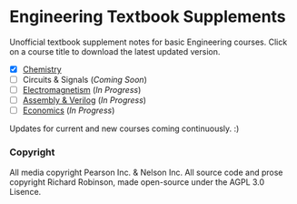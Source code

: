 # Engineering Textbook Supplements



Unofficial textbook supplement notes for basic Engineering courses. Click on a course title to download the latest updated version.
 - [x] [Chemistry](https://github.com/richardrobinson0924/textbook-supplements/raw/master/Chemistry/main2.pdf)
 - [ ] Circuits & Signals (*Coming Soon*)
 - [ ] [Electromagnetism](https://github.com/richardrobinson0924/textbook-supplements/raw/master/Electromagnetism/main.pdf) (*In Progress*)
 - [ ] [Assembly & Verilog](https://github.com/richardrobinson0924/textbook-supplements/raw/master/Assembly/main.pdf)  (*In Progress*)
 - [ ] [Economics](https://github.com/richardrobinson0924/textbook-supplements/raw/master/Economics/main.pdf) (*In Progress*)

Updates for current and new courses coming continuously. :)
 
### Copyright

All media copyright Pearson Inc. & Nelson Inc. All source code and prose copyright Richard Robinson, made open-source under the AGPL 3.0 Lisence.
